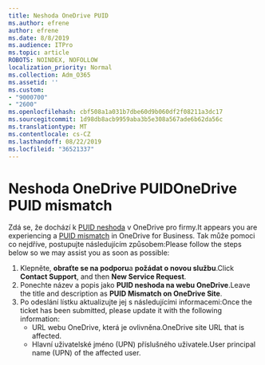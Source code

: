 ```yaml
---
title: Neshoda OneDrive PUID
ms.author: efrene
author: efrene
ms.date: 8/8/2019
ms.audience: ITPro
ms.topic: article
ROBOTS: NOINDEX, NOFOLLOW
localization_priority: Normal
ms.collection: Adm_O365
ms.assetid: ''
ms.custom:
- "9000700"
- "2600"
ms.openlocfilehash: cbf508a1a031b7dbe60d9b060df2f08211a3dc17
ms.sourcegitcommit: 1d98db8acb9959aba3b5e308a567ade6b62da56c
ms.translationtype: MT
ms.contentlocale: cs-CZ
ms.lasthandoff: 08/22/2019
ms.locfileid: "36521337"
---
```

# <a name="onedrive-puid-mismatch"></a><span data-ttu-id="4861c-102">Neshoda OneDrive PUID</span><span class="sxs-lookup"><span data-stu-id="4861c-102">OneDrive PUID mismatch</span></span>
<span data-ttu-id="4861c-103">Zdá se, že dochází k [PUID neshoda](https://docs.microsoft.com/sharepoint/support/administration/access-denied-or-need-permission-error-sharepoint-online-or-onedrive-for-business#when-accessing-a-onedrive-site) v OneDrive pro firmy.</span><span class="sxs-lookup"><span data-stu-id="4861c-103">It appears you are experiencing a [PUID mismatch](https://docs.microsoft.com/sharepoint/support/administration/access-denied-or-need-permission-error-sharepoint-online-or-onedrive-for-business#when-accessing-a-onedrive-site) in OneDrive for Business.</span></span> <span data-ttu-id="4861c-104">Tak může pomoci co nejdříve, postupujte následujícím způsobem:</span><span class="sxs-lookup"><span data-stu-id="4861c-104">Please follow the steps below so we may assist you as soon as possible:</span></span>

1. <span data-ttu-id="4861c-105">Klepněte, **obraťte se na podporu**a **požádat o novou službu**.</span><span class="sxs-lookup"><span data-stu-id="4861c-105">Click **Contact Support**, and then **New Service Request**.</span></span>
2. <span data-ttu-id="4861c-106">Ponechte název a popis jako **PUID neshoda na webu OneDrive**.</span><span class="sxs-lookup"><span data-stu-id="4861c-106">Leave the title and description as **PUID Mismatch on OneDrive Site**.</span></span>
3. <span data-ttu-id="4861c-107">Po odeslání lístku aktualizujte jej s následujícími informacemi:</span><span class="sxs-lookup"><span data-stu-id="4861c-107">Once the ticket has been submitted, please update it with the following information:</span></span>
    - <span data-ttu-id="4861c-108">URL webu OneDrive, která je ovlivněna.</span><span class="sxs-lookup"><span data-stu-id="4861c-108">OneDrive site URL that is affected.</span></span>
    - <span data-ttu-id="4861c-109">Hlavní uživatelské jméno (UPN) příslušného uživatele.</span><span class="sxs-lookup"><span data-stu-id="4861c-109">User principal name (UPN) of the affected user.</span></span>



